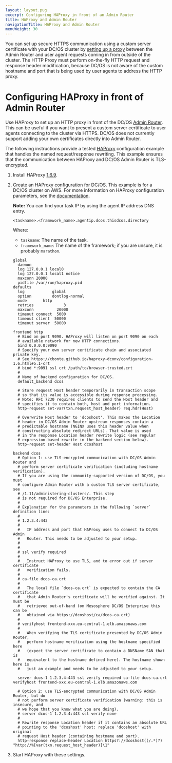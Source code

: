 ```yaml
---
layout: layout.pug
excerpt: Configuring HAProxy in front of an Admin Router
title: HAProxy and Admin Router
navigationTitle: HAProxy and Admin Router
menuWeight: 30
---
```


<!-- The source repository for this topic is https://github.com/dcos/dcos-docs-site -->

You can set up secure HTTPS communication using a custom server certificate with your DC/OS cluster by [setting up a proxy](#HAProxy) between the Admin Router and user agent requests coming in from outside of the cluster. The HTTP Proxy must perform on-the-fly HTTP request and response header modification, because DC/OS is not aware of the custom hostname and port that is being used by user agents to address the HTTP proxy.

# <a name="HAProxy"></a>Configuring HAProxy in front of Admin Router

Use HAProxy to set up an HTTP proxy in front of the DC/OS [Admin Router](/mesosphere/dcos/1.11/overview/architecture/components/#admin-router). This can be useful if you want to present a custom server certificate to user agents connecting to the cluster via HTTPS. DC/OS does not currently support adding your own certificates directly into Admin Router.

The following instructions provide a tested [HAProxy](http://www.haproxy.org/) configuration example that handles the named request/response rewriting. This example ensures that the communication between HAProxy and DC/OS Admin Router is TLS-encrypted.

1.  Install HAProxy [1.6.9](http://www.haproxy.org/#down).

1.  Create an HAProxy configuration for DC/OS. This example is for a DC/OS cluster on AWS. For more information on HAProxy configuration parameters, see the [documentation](https://cbonte.github.io/haproxy-dconv/configuration-1.6.html#3).

    **Note:** You can find your task IP by using the agent IP address DNS entry.

    ```
    <taskname>.<framework_name>.agentip.dcos.thisdcos.directory
    ```

    Where:

    * `taskname`: The name of the task.
    * `framework_name`: The name of the framework; if you are unsure, it is probably `marathon`.

    ```
    global
      daemon
      log 127.0.0.1 local0
      log 127.0.0.1 local1 notice
      maxconn 20000
      pidfile /var/run/haproxy.pid
    defaults
      log            global
      option         dontlog-normal
      mode		 http
      retries             3
      maxconn          20000
      timeout connect  5000
      timeout client  50000
      timeout server  50000

    frontend http
      # Bind on port 9090. HAProxy will listen on port 9090 on each
      # available network for new HTTP connections.
      bind 0.0.0.0:9090
      # Specify your own server certificate chain and associated private key.
      # See https://cbonte.github.io/haproxy-dconv/configuration-1.6.html#5.1-crt
      # bind *:9091 ssl crt /path/to/browser-trusted.crt
      #
      # Name of backend configuration for DC/OS.
      default_backend dcos

      # Store request Host header temporarily in transaction scope
      # so that its value is accessible during response processing.
      # Note: RFC 7230 requires clients to send the Host header and
      # specifies it to contain both, host and port information.
      http-request set-var(txn.request_host_header) req.hdr(Host)

      # Overwrite Host header to 'dcoshost'. This makes the Location
      # header in DC/OS Admin Router upstream responses contain a
      # predictable hostname (NGINX uses this header value when
      # constructing absolute redirect URLs). That value is used
      # in the response Location header rewrite logic (see regular
      # expression-based rewrite in the backend section below).
      http-request set-header Host dcoshost

    backend dcos
      # Option 1: use TLS-encrypted communication with DC/OS Admin Router and
      # perform server certificate verification (including hostname verification).
      # If you are using the community-supported version of DC/OS, you must
      # configure Admin Router with a custom TLS server certificate, see
      # /1.11/administering-clusters/. This step
      # is not required for DC/OS Enterprise.
      #
      # Explanation for the parameters in the following `server` definition line:
      #
      # 1.2.3.4:443
      #
      #   IP address and port that HAProxy uses to connect to DC/OS Admin
      #   Router. This needs to be adjusted to your setup.
      #   
      #
      # ssl verify required
      #
      #   Instruct HAProxy to use TLS, and to error out if server certificate
      #   verification fails.
      #
      # ca-file dcos-ca.crt
      #
      #   The local file `dcos-ca.crt` is expected to contain the CA certificate
      #   that Admin Router's certificate will be verified against. It must be
      #   retrieved out-of-band (on Mesosphere DC/OS Enterprise this can be
      #   obtained via https://dcoshost/ca/dcos-ca.crt)
      #
      # verifyhost frontend-xxx.eu-central-1.elb.amazonaws.com
      #
      #   When verifying the TLS certificate presented by DC/OS Admin Router,
      #   perform hostname verification using the hostname specified here
      #   (expect the server certificate to contain a DNSName SAN that is
      #   equivalent to the hostname defined here). The hostname shown here is
      #   just an example and needs to be adjusted to your setup.

      server dcos-1 1.2.3.4:443 ssl verify required ca-file dcos-ca.crt verifyhost frontend-xxx.eu-central-1.elb.amazonaws.com

      # Option 2: use TLS-encrypted communication with DC/OS Admin Router, but do
      # not perform server certificate verification (warning: this is insecure, and
      # we hope that you know what you are doing).
      # server dcos-1 1.2.3.4:443 ssl verify none
      #
      # Rewrite response Location header if it contains an absolute URL
      # pointing to the 'dcoshost' host: replace 'dcoshost' with original
      # request Host header (containing hostname and port).
      http-response replace-header Location https?://dcoshost((/.*)?) "http://%[var(txn.request_host_header)]\1"
    ```

1.  Start HAProxy with these settings.
